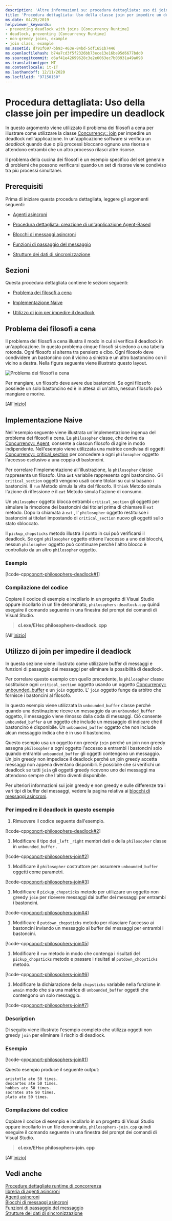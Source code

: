 ```yaml
---
description: 'Altre informazioni su: procedura dettagliata: uso di join per impedire il deadlock'
title: 'Procedura dettagliata: Uso della classe join per impedire un deadlock'
ms.date: 04/25/2019
helpviewer_keywords:
- preventing deadlock with joins [Concurrency Runtime]
- deadlock, preventing [Concurrency Runtime]
- non-greedy joins, example
- join class, example
ms.assetid: d791f697-bb93-463e-84bd-5df1651b7446
ms.openlocfilehash: b74a7cd3f5f2326bb73ece13e16be95d6677bdd0
ms.sourcegitcommit: d6af41e42699628c3e2e6063ec7b03931a49a098
ms.translationtype: MT
ms.contentlocale: it-IT
ms.lasthandoff: 12/11/2020
ms.locfileid: "97150150"
---
```

# <a name="walkthrough-using-join-to-prevent-deadlock"></a>Procedura dettagliata: Uso della classe join per impedire un deadlock

In questo argomento viene utilizzato il problema dei filosofi a cena per illustrare come utilizzare la classe [Concurrency:: join](../../parallel/concrt/reference/join-class.md) per impedire un deadlock nell'applicazione. In un'applicazione software si verifica un *deadlock* quando due o più processi bloccano ognuno una risorsa e attendono entrambi che un altro processo rilasci altre risorse.

Il problema della cucina dei filosofi è un esempio specifico del set generale di problemi che possono verificarsi quando un set di risorse viene condiviso tra più processi simultanei.

## <a name="prerequisites"></a>Prerequisiti

Prima di iniziare questa procedura dettagliata, leggere gli argomenti seguenti:

- [Agenti asincroni](../../parallel/concrt/asynchronous-agents.md)

- [Procedura dettagliata: creazione di un'applicazione Agent-Based](../../parallel/concrt/walkthrough-creating-an-agent-based-application.md)

- [Blocchi di messaggi asincroni](../../parallel/concrt/asynchronous-message-blocks.md)

- [Funzioni di passaggio del messaggio](../../parallel/concrt/message-passing-functions.md)

- [Strutture dei dati di sincronizzazione](../../parallel/concrt/synchronization-data-structures.md)

## <a name="sections"></a><a name="top"></a> Sezioni

Questa procedura dettagliata contiene le sezioni seguenti:

- [Problema dei filosofi a cena](#problem)

- [Implementazione Naive](#deadlock)

- [Utilizzo di join per impedire il deadlock](#solution)

## <a name="the-dining-philosophers-problem"></a><a name="problem"></a> Problema dei filosofi a cena

Il problema dei filosofi a cena illustra il modo in cui si verifica il deadlock in un'applicazione. In questo problema cinque filosofi si siedono a una tabella rotonda. Ogni filosofo si alterna tra pensiero e cibo. Ogni filosofo deve condividere un bastoncino con il vicino a sinistra e un altro bastoncino con il vicino a destra. Nella figura seguente viene illustrato questo layout.

![Problema dei filosofi a cena](../../parallel/concrt/media/dining_philosophersproblem.png "Problema dei filosofi a cena")

Per mangiare, un filosofo deve avere due bastoncini. Se ogni filosofo possiede un solo bastoncino ed è in attesa di un'altra, nessun filosofo può mangiare e morire.

[All'[inizio](#top)]

## <a name="a-nave-implementation"></a><a name="deadlock"></a> Implementazione Naive

Nell'esempio seguente viene illustrata un'implementazione ingenua del problema dei filosofi a cena. La `philosopher` classe, che deriva da [Concurrency:: Agent](../../parallel/concrt/reference/agent-class.md), consente a ciascun filosofo di agire in modo indipendente. Nell'esempio viene utilizzata una matrice condivisa di oggetti [Concurrency:: critical_section](../../parallel/concrt/reference/critical-section-class.md) per concedere a ogni `philosopher` oggetto l'accesso esclusivo a una coppia di bastoncini.

Per correlare l'implementazione all'illustrazione, la `philosopher` classe rappresenta un filosofo. Una **`int`** variabile rappresenta ogni bastoncino. Gli `critical_section` oggetti vengono usati come titolari su cui si basano i bastoncini. Il `run` Metodo simula la vita del filosofo. Il `think` Metodo simula l'azione di riflessione e il `eat` Metodo simula l'azione di consumo.

Un `philosopher` oggetto blocca entrambi `critical_section` gli oggetti per simulare la rimozione dei bastoncini dai titolari prima di chiamare il `eat` metodo. Dopo la chiamata a `eat` , l' `philosopher` oggetto restituisce i bastoncini ai titolari impostando di `critical_section` nuovo gli oggetti sullo stato sbloccato.

Il `pickup_chopsticks` metodo illustra il punto in cui può verificarsi il deadlock. Se ogni `philosopher` oggetto ottiene l'accesso a uno dei blocchi, nessun `philosopher` oggetto può continuare perché l'altro blocco è controllato da un altro `philosopher` oggetto.

### <a name="example"></a>Esempio

[!code-cpp[concrt-philosophers-deadlock#1](../../parallel/concrt/codesnippet/cpp/walkthrough-using-join-to-prevent-deadlock_1.cpp)]

### <a name="compiling-the-code"></a>Compilazione del codice

Copiare il codice di esempio e incollarlo in un progetto di Visual Studio oppure incollarlo in un file denominato, `philosophers-deadlock.cpp` quindi eseguire il comando seguente in una finestra del prompt dei comandi di Visual Studio.

> **cl.exe/EHsc philosophers-deadlock. cpp**

[All'[inizio](#top)]

## <a name="using-join-to-prevent-deadlock"></a><a name="solution"></a> Utilizzo di join per impedire il deadlock

In questa sezione viene illustrato come utilizzare buffer di messaggi e funzioni di passaggio dei messaggi per eliminare la possibilità di deadlock.

Per correlare questo esempio con quello precedente, la `philosopher` classe sostituisce ogni `critical_section` oggetto usando un oggetto [Concurrency:: unbounded_buffer](reference/unbounded-buffer-class.md) e un `join` oggetto. L' `join` oggetto funge da arbitro che fornisce i bastoncini al filosofo.

In questo esempio viene utilizzata la `unbounded_buffer` classe perché quando una destinazione riceve un messaggio da un `unbounded_buffer` oggetto, il messaggio viene rimosso dalla coda di messaggi. Ciò consente `unbounded_buffer` a un oggetto che include un messaggio di indicare che il bastoncino è disponibile. Un `unbounded_buffer` oggetto che non include alcun messaggio indica che è in uso il bastoncino.

Questo esempio usa un oggetto non greedy `join` perché un join non greedy assegna `philosopher` a ogni oggetto l'accesso a entrambi i bastoncini solo quando entrambi `unbounded_buffer` gli oggetti contengono un messaggio. Un join greedy non impedisce il deadlock perché un join greedy accetta messaggi non appena diventano disponibili. È possibile che si verifichi un deadlock se tutti `join` gli oggetti greedy ricevono uno dei messaggi ma attendono sempre che l'altro diventi disponibile.

Per ulteriori informazioni sui join greedy e non greedy e sulle differenze tra i vari tipi di buffer dei messaggi, vedere la pagina relativa ai [blocchi di messaggi asincroni](../../parallel/concrt/asynchronous-message-blocks.md).

### <a name="to-prevent-deadlock-in-this-example"></a>Per impedire il deadlock in questo esempio

1. Rimuovere il codice seguente dall'esempio.

[!code-cpp[concrt-philosophers-deadlock#2](../../parallel/concrt/codesnippet/cpp/walkthrough-using-join-to-prevent-deadlock_2.cpp)]

1. Modificare il tipo dei `_left` `_right` membri dati e della `philosopher` classe in `unbounded_buffer` .

[!code-cpp[concrt-philosophers-join#2](../../parallel/concrt/codesnippet/cpp/walkthrough-using-join-to-prevent-deadlock_3.cpp)]

1. Modificare il `philosopher` costruttore per assumere `unbounded_buffer` oggetti come parametri.

[!code-cpp[concrt-philosophers-join#3](../../parallel/concrt/codesnippet/cpp/walkthrough-using-join-to-prevent-deadlock_4.cpp)]

1. Modificare il `pickup_chopsticks` metodo per utilizzare un oggetto non greedy `join` per ricevere messaggi dai buffer dei messaggi per entrambi i bastoncini.

[!code-cpp[concrt-philosophers-join#4](../../parallel/concrt/codesnippet/cpp/walkthrough-using-join-to-prevent-deadlock_5.cpp)]

1. Modificare il `putdown_chopsticks` metodo per rilasciare l'accesso ai bastoncini inviando un messaggio ai buffer dei messaggi per entrambi i bastoncini.

[!code-cpp[concrt-philosophers-join#5](../../parallel/concrt/codesnippet/cpp/walkthrough-using-join-to-prevent-deadlock_6.cpp)]

1. Modificare il `run` metodo in modo che contenga i risultati del `pickup_chopsticks` metodo e passare i risultati al `putdown_chopsticks` metodo.

[!code-cpp[concrt-philosophers-join#6](../../parallel/concrt/codesnippet/cpp/walkthrough-using-join-to-prevent-deadlock_7.cpp)]

1. Modificare la dichiarazione della `chopsticks` variabile nella funzione in `wmain` modo che sia una matrice di `unbounded_buffer` oggetti che contengono un solo messaggio.

[!code-cpp[concrt-philosophers-join#7](../../parallel/concrt/codesnippet/cpp/walkthrough-using-join-to-prevent-deadlock_8.cpp)]

### <a name="description"></a>Description

Di seguito viene illustrato l'esempio completo che utilizza oggetti non greedy `join` per eliminare il rischio di deadlock.

### <a name="example"></a>Esempio

[!code-cpp[concrt-philosophers-join#1](../../parallel/concrt/codesnippet/cpp/walkthrough-using-join-to-prevent-deadlock_9.cpp)]

Questo esempio produce il seguente output:

```Output
aristotle ate 50 times.
descartes ate 50 times.
hobbes ate 50 times.
socrates ate 50 times.
plato ate 50 times.
```

### <a name="compiling-the-code"></a>Compilazione del codice

Copiare il codice di esempio e incollarlo in un progetto di Visual Studio oppure incollarlo in un file denominato, `philosophers-join.cpp` quindi eseguire il comando seguente in una finestra del prompt dei comandi di Visual Studio.

> **cl.exe/EHsc philosophers-join. cpp**

[All'[inizio](#top)]

## <a name="see-also"></a>Vedi anche

[Procedure dettagliate runtime di concorrenza](../../parallel/concrt/concurrency-runtime-walkthroughs.md)<br/>
[libreria di agenti asincroni](../../parallel/concrt/asynchronous-agents-library.md)<br/>
[Agenti asincroni](../../parallel/concrt/asynchronous-agents.md)<br/>
[Blocchi di messaggi asincroni](../../parallel/concrt/asynchronous-message-blocks.md)<br/>
[Funzioni di passaggio del messaggio](../../parallel/concrt/message-passing-functions.md)<br/>
[Strutture dei dati di sincronizzazione](../../parallel/concrt/synchronization-data-structures.md)
